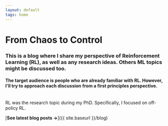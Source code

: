 ```yaml
---
layout: default
tags: home
---
```


# From Chaos to Control

### This is a blog where I share my perspective of Reinforcement Learning (RL), as well as any research ideas. Others ML topics might be discussed too. 

#### The target audience is people who are already familiar with RL. However, I'll try to approach each discussion from a first principles perspective. 

<br>
RL was the research topic during my PhD. Specifically, I focused on off-policy RL.

<br>

[**See latest blog posts →**]({{ site.baseurl }}/blog)
